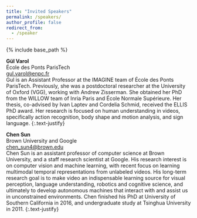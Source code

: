 ```yaml
---
title: "Invited Speakers"
permalink: /speakers/
author_profile: false
redirect_from:
  - /speaker
---
```


{% include base_path %}

**Gül Varol**<br>
École des Ponts ParisTech<br>
[gul.varol@enpc.fr](mailto:gul.varol@enpc.fr)<br>
Gul is an Assistant Professor at the IMAGINE team of École des Ponts ParisTech. Previously, she was a postdoctoral researcher at the University of Oxford (VGG), working with Andrew Zisserman. She obtained her PhD from the WILLOW team of Inria Paris and École Normale Supérieure. Her thesis, co-advised by Ivan Laptev and Cordelia Schmid, received the ELLIS PhD award. Her research is focused on human understanding in videos, specifically action recognition, body shape and motion analysis, and sign language. 
{:.text-justify}

**Chen Sun**<br>
Brown University and Google<br>
[chen_sun4@brown.edu](mailto:chen_sun4@brown.edu)<br>
Chen Sun is an assistant professor of computer science at Brown University, and a staff research scientist at Google. His research interest is on computer vision and machine learning, with recent focus on learning multimodal temporal representations from unlabeled videos. His long-term research goal is to make video an indispensable learning source for visual perception, language understanding, robotics and cognitive science, and ultimately to develop autonomous machines that interact with and assist us in unconstrained environments. Chen finished his PhD at University of Southern California in 2016, and undergraduate study at Tsinghua University in 2011.
{:.text-justify}